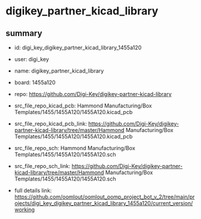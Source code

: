 # digikey_partner_kicad_library
 
## summary 
* id: digi_key_digikey_partner_kicad_library_1455a120
* user: digi_key
* name: digikey_partner_kicad_library
* board: 1455a120
* repo: https://github.com/Digi-Key/digikey-partner-kicad-library
* src_file_repo_kicad_pcb: Hammond Manufacturing/Box Templates/1455/1455A120/1455A120.kicad_pcb
* src_file_repo_kicad_pcb_link: https://github.com/Digi-Key/digikey-partner-kicad-library/tree/master/Hammond Manufacturing/Box Templates/1455/1455A120/1455A120.kicad_pcb


* src_file_repo_sch: Hammond Manufacturing/Box Templates/1455/1455A120/1455A120.sch
* src_file_repo_sch_link: https://github.com/Digi-Key/digikey-partner-kicad-library/tree/master/Hammond Manufacturing/Box Templates/1455/1455A120/1455A120.sch
* full details link: https://github.com/oomlout/oomlout_oomp_project_bot_v_2/tree/main/projects/digi_key_digikey_partner_kicad_library_1455a120/current_version/working  







